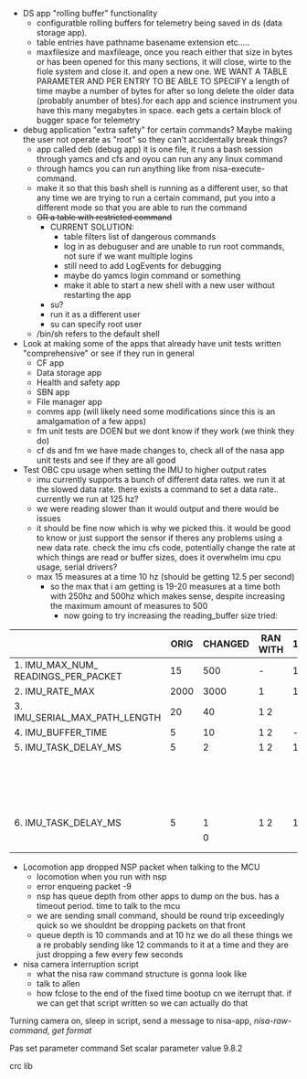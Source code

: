 
- DS app "rolling buffer" functionality
	- configuratble rolling buffers for telemetry being saved in ds (data storage app).
	- table entries have pathname basename extension etc.....
	- maxfilesize and maxfileage, once you reach either that size in bytes or has been opened for this many sections, it will close, wirte to the fiole system and close it. and open a new one. WE WANT A TABLE PARAMETER AND PER ENTRY TO BE ABLE TO SPECIFY a length of time maybe a number of bytes for after so long delete the older data (probably anumber of btes).for each app and science instrument you have this many megabytes in space. each gets a certain block of bugger space for telemetry
- debug application "extra safety" for certain commands? Maybe making the user not operate as "root" so they can't accidentally break things?
	- app called deb (debug app) it is one file, it runs a bash session through yamcs and cfs and oyou can run any any linux command
	- through hamcs you can run anything like from nisa-execute-command.
	- make it so that this bash shell is running as a different user, so that any time we are trying to run a certain command, put you into a different mode so that you are able to run the command
	- ~~OR a table with restricted command~~
		- CURRENT SOLUTION:
			- table filters list of dangerous commands
			- log in as debuguser and are unable to run root commands, not sure if we want multiple logins
			- still need to add LogEvents for debugging
			- maybe do yamcs login command or something
			- make it able to start a new shell with a new user without restarting the app
		- su?
		- run it as a different user
		- su can specify root user
	- /bin/sh refers to the default shell
- Look at making some of the apps that already have unit tests written "comprehensive" or see if they run in general  
	- CF app  
	- Data storage app  
	- Health and safety app  
	- SBN app  
	- File manager app  
	- comms app (will likely need some modifications since this is an amalgamation of a few apps)
	- fm unit tests are DOEN but we dont know if they work (we think they do)
	- cf ds and fm we have made changes to, check all of the nasa app unit tests and see if they are all good
- Test OBC cpu usage when setting the IMU to higher output rates
	- imu currently supports a bunch of different data rates. we run it at the slowed data rate. there exists a  command to set a data rate.. currently we run at 125 hz?
	- we were reading slower than it would output and there would be issues
	- it should be fine now which is why we picked this. it would be good to know or just support the sensor if theres any problems using a new data rate. check the imu cfs code, potentially change the rate at which things are read or buffer sizes, does it overwhelm imu cpu usage, serial drivers?
	- max 15 measures at a time 10 hz (should be getting 12.5 per second)
		- so the max that i am getting is 19-20 measures at a time both with 250hz and 500hz which makes sense, despite increasing the maximum amount of measures to 500
			- now going to try increasing the reading_buffer size
	tried:
	

|                                        | ORIG | CHANGED | RAN WITH | 125 | 250 | 500                                        | 1000            |
| -------------------------------------- | ---- | ------- | -------- | --- | --- | ------------------------------------------ | --------------- |
| 1. IMU_MAX_NUM_<br>READINGS_PER_PACKET | 15   | 500     | -        | 12  | 19  | 19                                         |                 |
| 2. IMU_RATE_MAX                        | 2000 | 3000    | 1        | 12  |     | 19                                         |                 |
| 3. IMU_SERIAL_MAX_PATH_LENGTH          | 20   | 40      | 1 2      |     |     | 19                                         |                 |
| 4. IMU_BUFFER_TIME                     | 5    | 10      | 1 2      | -   |     | -                                          |                 |
| 5. IMU_TASK_DELAY_MS                   | 5    | 2       | 1 2      | 12  | 25  | 47                                         |                 |
|                                        |      |         |          |     |     | ^ but reading array is not being populated |  same for below |
| 6. IMU_TASK_DELAY_MS                   | 5    | 1       | 1 2      | 12  | 25  | 50                                         | 89/90           |
|                                        |      | 0       |          |     |     |                                            |                 |
|                                        |      |         |          |     |     |                                            |                 |
|                                        |      |         |          |     |     |                                            |                 |

- Locomotion app dropped NSP packet when talking to the MCU
	- locomotion when you run with nsp
	- error enqueing packet -9
	- nsp has queue depth from other apps to dump on the bus. has a timeout period. time to talk to the mcu
	- we are sending small command, should be round trip exceedingly quick so we shouldnt be dropping packets on that front
	- queue depth is 10 commands and at 10 hz we do all these things we a re probably sending like 12 commands to it at a time and they are just dropping a few every few seconds
- nisa camera interruption script
	- what the nisa raw command structure is gonna look like 
	- talk to allen
	- how fclose to the end of the fixed time bootup cn we iterrupt that. if we can get that script written so we can actually do that



Turning camera on, sleep in script, send a message to nisa-app, *nisa-raw-command, get format*


Pas set parameter command
Set scalar parameter value 9.8.2

crc lib